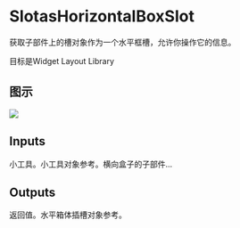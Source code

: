 # SlotasHorizontalBoxSlot

获取子部件上的槽对象作为一个水平框槽，允许你操作它的信息。

目标是Widget Layout Library

## 图示

![]($-20221218-20590502.png)

## Inputs

小工具。小工具对象参考。横向盒子的子部件...  

## Outputs

返回值。水平箱体插槽对象参考。
